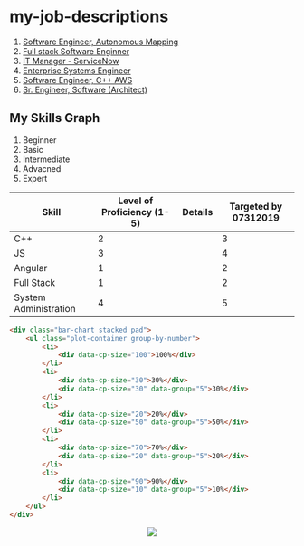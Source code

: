 # my-job-descriptions

 1. [Software Engineer, Autonomous Mapping](Software_Engineer-Autonomous_Mapping.md)
 2. [Full stack Software Enginner](Software_Engineer-Full_Stack.md)
 3. [IT Manager - ServiceNow](ITManager_ServiceNow.md)
 4. [Enterprise Systems Engineer](Enterprise_Systems_Engineer.md)
 5. [Software Engineer, C++ AWS](Software_Engineer_C++.md)
 6. [Sr. Engineer, Software (Architect)](Senior_Software_Engineer-Architect.md)


## My Skills Graph

1. Beginner
2. Basic
3. Intermediate
4. Advacned
5. Expert

| Skill | Level of Proficiency (1-5) | Details |Targeted by 07312019 |
| --- | --- | --- | --- |
| C++ | 2 | |3 |
| JS | 3 | | 4 | 
| Angular | 1 | | 2 |
| Full Stack | 1 | | 2 |
| System Administration | 4 | | 5 |



```html
<div class="bar-chart stacked pad">
    <ul class="plot-container group-by-number">
        <li>
            <div data-cp-size="100">100%</div>
        </li>
        <li>
            <div data-cp-size="30">30%</div>
            <div data-cp-size="30" data-group="5">30%</div>
        </li>
        <li>
            <div data-cp-size="20">20%</div>
            <div data-cp-size="50" data-group="5">50%</div>
        </li>
        <li>
            <div data-cp-size="70">70%</div>
            <div data-cp-size="20" data-group="5">20%</div>
        </li>
        <li>
            <div data-cp-size="90">90%</div>
            <div data-cp-size="10" data-group="5">10%</div>
        </li>
    </ul>
</div>
```
<div align="center">
  <img src="docs/images/cssplot_stacked_bar_chart.png"/>
</div>

